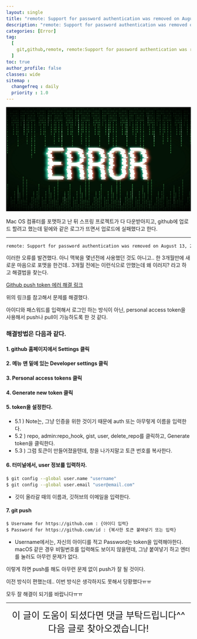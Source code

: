 ```yaml
---
layout: single
title: "remote: Support for password authentication was removed on August 13, 2021. Please use a personal access token instead. 해결방법"
description: "remote: Support for password authentication was removed on August 13, 2021. Please use a personal access token instead. 해결방법"
categories: [Error]
tag:
  [
    git,github,remote, remote:Support for password authentication was removed on August 13, 2021. Please use a personal access token instead., terminal
  ]
toc: true
author_profile: false
classes: wide
sitemap :
  changefreq : daily
  priority : 1.0
---
```


![](/assets/img/etc/error.png)

Mac OS 컴퓨터를 포맷하고 난 뒤 스프링 프로젝트가 다 다운받아지고, github에 업로드 할려고 했는데
밑에와 같은 로그가 뜨면서 업로드에 실패했다고 한다.

---

```bash
remote: Support for password authentication was removed on August 13, 2021. Please use a personal access token instead.
```
이러한 오류를 발견했다. 아니 맥북을 몇년전에 사용했던 것도 아니고.. 한 3개월만에 새로운 마음으로 포맷을 한건데.. 3개월 전에는 이런식으로 안했는데 왜 이러지? 라고 하고 해결법을 찾는다.

[Github push token 에러 해결 링크](https://hyeo-noo.tistory.com/184)

위의 링크를 참고해서 문제를 해결했다.

아이디와 패스워드를 입력해서 로그인 하는 방식이 아닌, personal access token을 사용해서 push나 pull이 가능하도록 한 것 같다.

### 해결방법은 다음과 같다.

#### 1. github 홈페이지에서 Settings 클릭

#### 2. 메뉴 맨 밑에 있는 Developer settings 클릭

#### 3. Personal access tokens 클릭

#### 4. Generate new token 클릭

#### 5. token을 설정한다.

- 5.1 ) Note는, 그냥 인증을 위한 것이기 때문에 auth 또는 아무렇게 이름을 입력한다.
- 5.2 ) repo, admin:repo_hook, gist, user, delete_repo를 클릭하고, Generate token을 클릭한다.
- 5.3 ) 그럼 토큰이 만들어졌을텐데, 창을 나가지말고 토큰 번호를 복사한다.

#### 6. 터미널에서, user 정보를 입력하자.

```bash
$ git config --global user.name "username"
$ git config --global user.email "user@email.com"
```

- 깃이 올라갈 때의 이름과, 깃허브의 이메일을 입력한다.

#### 7. git push

```bash
$ Username for https://github.com : {아이디 입력}
$ Password for https://github.com/id : {복사한 토큰 붙여넣기 또는 입력}
```

- Username에서는, 자신의 아이디를 적고 Password는 token을 입력해야한다. macOS 같은 경우 비밀번호를 입력해도 보이지 않을텐데, 그냥 붙여넣기 하고 엔터를 눌러도 아무런 문제가 없다.

이렇게 하면 push를 해도 아무런 문제 없이 push가 잘 될 것이다.

이전 방식이 편했는데.. 이번 방식은 생각하지도 못해서 당황했다ㅠㅠ

모두 잘 해결이 되기를 바랍니다ㅠㅠ

---

<div style="font-size:25px; text-align:center">
이 글이 도움이 되셨다면 댓글 부탁드립니다^^<br>
다음 글로 찾아오겠습니다!
</div>
